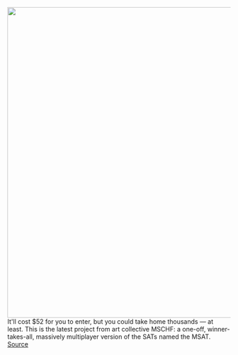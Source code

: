 <img src='https://cdn.vox-cdn.com/thumbor/MQSQXqCGrR7F1Ja3Tqvg7fTI_7Q=/0x0:1832x1242/1200x800/filters:focal(770x475:1062x767)/cdn.vox-cdn.com/uploads/chorus_image/image/70560343/Screenshot_2022_02_28_at_14.58.02.0.png' width='700px' /><br/>
It'll cost $52 for you to enter, but you could take home thousands — at least. This is the latest project from art collective MSCHF: a one-off, winner-takes-all, massively multiplayer version of the SATs named the MSAT.
<a href='https://www.theverge.com/2022/2/28/22954638/msch-mmo-sat-msat-competition-drop-winner-takes-all'> Source <a/>